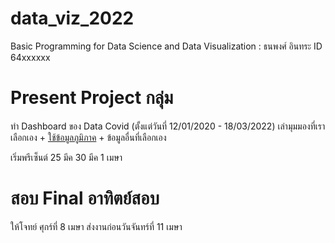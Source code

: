 # data_viz_2022
Basic Programming for Data Science and Data Visualization : ธนพงศ์ อินทระ ID 64xxxxxx



# Present Project กลุ่ม

ทำ Dashboard ของ Data Covid (ตั้งแต่วันที่ 12/01/2020 - 18/03/2022) เล่ามุมมองที่เราเลือกเอง + [ใช้ข้อมูลภูมิภาค](https://th.wikipedia.org/wiki/ภูมิภาคของประเทศไทย)  + ข้อมูลอื่นที่เลือกเอง 

เริ่มพรีเซ็นต์ 25 มีค 30 มีค 1 เมษา 

# สอบ Final อาทิตย์สอบ 
ให้โจทย์ ศุกร์ที่ 8 เมษา ส่งงานก่อนวันจันทร์ที่ 11 เมษา
